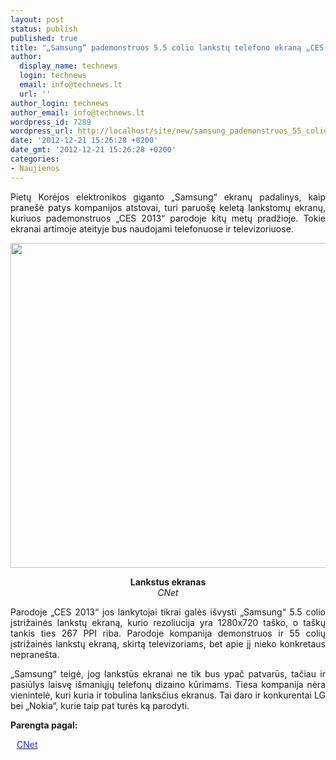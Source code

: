 ```yaml
---
layout: post
status: publish
published: true
title: "„Samsung“ pademonstruos 5.5 colio lankstų telefono ekraną „CES 2013” parodoje"
author:
  display_name: technews
  login: technews
  email: info@technews.lt
  url: ''
author_login: technews
author_email: info@technews.lt
wordpress_id: 7289
wordpress_url: http://localhost/site/new/samsung_pademonstruos_55_colio_lankstu_telefono_ekrana_ces_2013_parodoje/
date: '2012-12-21 15:26:28 +0200'
date_gmt: '2012-12-21 15:26:28 +0200'
categories:
- Naujienos
---
```

<p style="text-align:justify">Pietų Korėjos elektronikos giganto „Samsung“ ekranų padalinys, kaip pranešė patys kompanijos atstovai, turi paruošę keletą lankstomų ekranų, kuriuos pademonstruos „CES 2013“ parodoje kitų metų pradžioje. Tokie ekranai artimoje ateityje bus naudojami telefonuose ir televizoriuose.</p>
<p style="text-align:center"> <a target="blank" href="http://www.technologijos.lt/upload/image/n/technologijos/gsm/S-30212/Samsung-flexible-AMOLED-display_CES.jpg"><img alt="" src="http://www.technologijos.lt/upload/image/n/technologijos/gsm/S-30212/1-Samsung-flexible-AMOLED-display_CES.jpg" style="width: 520px;" /></a></p>
<div style="text-align:center"> <strong>Lankstus ekranas</strong><br/><em>CNet</em></div>
<div style="text-align:justify"><!--[if gte mso 9]><![endif]--><!--[if gte mso 9]><xml></p>
<p>  Normal<br />
  0</p>
<p>  false<br />
  false<br />
  false</p>
<p>  EN-US<br />
  X-NONE<br />
  X-NONE</p>
<p></xml><![endif]--><!--[if gte mso 9]><![endif]--><!--[if gte mso 10]></p>
<style>
 /* Style Definitions */<br />
 table.MsoNormalTable<br />
	{mso-style-name:"Table Normal";<br />
	mso-style-parent:"";<br />
	line-height:115%;<br />
	font-size:11.0pt;"Calibri","sans-serif";<br />
	mso-fareast-"Times New Roman";<br />
	mso-bidi-"Times New Roman";}<br />
</style>
<p><![endif]--></p>
<p><span>Parodoje &bdquo;CES 2013&ldquo; jos lankytojai tikrai galės išvysti &bdquo;Samsung&ldquo; 5.5 colio įstrižainės lankstų ekraną, kurio rezoliucija yra 1280x720 taško, o taškų tankis ties 267 PPI riba. Parodoje kompanija demonstruos ir </span>55 colių įstrižainės lankstų ekraną, skirtą televizoriams, bet apie jį nieko konkretaus nepranešta.</p>
<p><span>&bdquo;Samsung&ldquo; teigė, jog lankstūs ekranai ne tik bus ypač patvarūs, tačiau ir pasiūlys laisvę išmaniųjų telefonų dizaino kūrimams. Tiesa kompanija nėra vienintelė, kuri kuria ir tobulina lanksčius ekranus. Tai daro ir konkurentai LG bei &bdquo;Nokia&ldquo;, kurie taip pat turės ką parodyti.</span></p>
</div>
<p><strong>Parengta pagal:</strong></p>
<p style="margin:0px 0px 0px 10px"><a target="blank" href="http://ces.cnet.com/8301-34447_1-57559886/samsung-preps-5.5-inch-flexible-phone-screen-for-ces-demo/"><span style="color:#2E2EFE">CNet</span></a></p>
